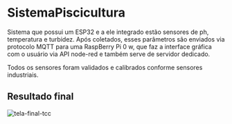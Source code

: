 # SistemaPiscicultura

Sistema que possui um ESP32 e a ele integrado estão sensores de ph,  
temperatura e turbidez. Após coletados, esses parâmetros 
são enviados via protocolo MQTT para uma RaspBerry Pi 0 w, que faz a interface 
gráfica com o usuário via API node-red e também serve de servidor dedicado.

Todos os sensores foram validados e calibrados conforme sensores industriais.

Resultado final
---

![tela-final-tcc](https://user-images.githubusercontent.com/43474214/148824888-47212901-dafc-491a-bc55-f5975c9cb330.png)
